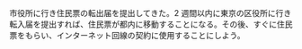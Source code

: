 市役所に行き住民票の転出届を提出してきた。2 週間以内に東京の区役所に行き転入届を提出すれば、住民票が都内に移動することになる。その後、すぐに住民票をもらい、インターネット回線の契約に使用することにしよう。
